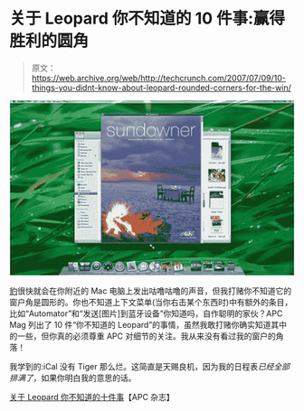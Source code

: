 # 关于 Leopard 你不知道的 10 件事:赢得胜利的圆角

> 原文：<https://web.archive.org/web/http://techcrunch.com/2007/07/09/10-things-you-didnt-know-about-leopard-rounded-corners-for-the-win/>

[![leopardohyoudidntknow.jpg](img/24ebda2a213cbc7bfa4c3581bf427b89.png)](https://web.archive.org/web/20150912150720/http://tctechcrunch2011.files.wordpress.com/2007/07/leopardohyoudidntknow.jpg "leopardohyoudidntknow.jpg")

[豹](https://web.archive.org/web/20150912150720/http://crunchgear.com/category/leopard/)很快就会在你附近的 Mac 电脑上发出咕噜咕噜的声音，但我打赌你不知道它的窗户角是圆形的。你也不知道上下文菜单(当你右击某个东西时)中有额外的条目，比如“Automator”和“发送[图片]到蓝牙设备”你知道吗，自作聪明的家伙？APC Mag 列出了 10 件“你不知道的 Leopard”的事情，虽然我敢打赌你确实知道其中的一些，但你真的必须尊重 APC 对细节的关注。我从来没有看过我的窗户的角落！

我学到的:iCal 没有 Tiger 那么烂。这简直是天赐良机，因为我的日程表*已经全部排满了*，如果你明白我的意思的话。

[关于 Leopard 你不知道的十件事](https://web.archive.org/web/20150912150720/http://apcmag.com/6595/ten_things_you_didnt_know_about_leopard)【APC 杂志】